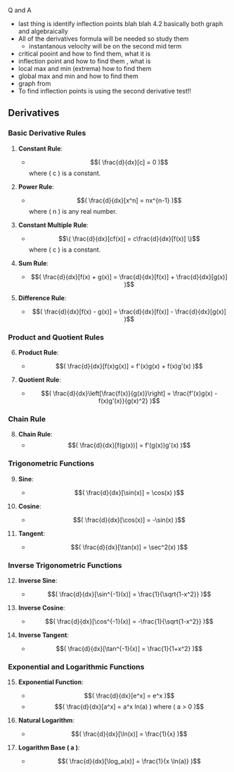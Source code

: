 Q and A 

- last thing is identify inflection points blah blah 4.2 basically both graph and algebraically 
- All of the derivatives formula will be needed so study them 
	- instantanous velocity will be on the second mid term 
- critical pooint and how to find them, what it is 
- inflection point and how to find them , what is 
- local max and min (extrema) how to find them 
- global max and min and how to find them 
- graph from 
- To find inflection points is using the second derivative test!! 



## Derivatives 


### Basic Derivative Rules
1. **Constant Rule**:
   - $$( \frac{d}{dx}[c] = 0 )$$ where \( c \) is a constant.

2. **Power Rule**:
   - $$( \frac{d}{dx}[x^n] = nx^{n-1} )$$ where \( n \) is any real number.

3. **Constant Multiple Rule**:
   - $$\( \frac{d}{dx}[cf(x)] = c\frac{d}{dx}[f(x)] \)$$ where \( c \) is a constant.

4. **Sum Rule**:
   - $$( \frac{d}{dx}[f(x) + g(x)] = \frac{d}{dx}[f(x)] + \frac{d}{dx}[g(x)] )$$

5. **Difference Rule**:
   - $$( \frac{d}{dx}[f(x) - g(x)] = \frac{d}{dx}[f(x)] - \frac{d}{dx}[g(x)] )$$

### Product and Quotient Rules
6. **Product Rule**:
   - $$( \frac{d}{dx}[f(x)g(x)] = f'(x)g(x) + f(x)g'(x) )$$

7. **Quotient Rule**:
   - $$( \frac{d}{dx}\left[\frac{f(x)}{g(x)}\right] = \frac{f'(x)g(x) - f(x)g'(x)}{g(x)^2} )$$

### Chain Rule
8. **Chain Rule**:
   - $$( \frac{d}{dx}[f(g(x))] = f'(g(x))g'(x) )$$

### Trigonometric Functions
9. **Sine**:
   - $$( \frac{d}{dx}[\sin(x)] = \cos(x) )$$

10. **Cosine**:
    - $$( \frac{d}{dx}[\cos(x)] = -\sin(x) )$$

11. **Tangent**:
    - $$( \frac{d}{dx}[\tan(x)] = \sec^2(x) )$$

### Inverse Trigonometric Functions
12. **Inverse Sine**:
    - $$( \frac{d}{dx}[\sin^{-1}(x)] = \frac{1}{\sqrt{1-x^2}} )$$

13. **Inverse Cosine**:
    - $$( \frac{d}{dx}[\cos^{-1}(x)] = -\frac{1}{\sqrt{1-x^2}} )$$

14. **Inverse Tangent**:
    - $$( \frac{d}{dx}[\tan^{-1}(x)] = \frac{1}{1+x^2} )$$

### Exponential and Logarithmic Functions
15. **Exponential Function**:
    - $$( \frac{d}{dx}[e^x] = e^x )$$
    - $$( \frac{d}{dx}[a^x] = a^x ln(a) ) where ( a > 0 )$$

16. **Natural Logarithm**:
    - $$( \frac{d}{dx}[\ln(x)] = \frac{1}{x} )$$

17. **Logarithm Base \( a \)**:
    - $$( \frac{d}{dx}[\log_a(x)] = \frac{1}{x \ln(a)} )$$
